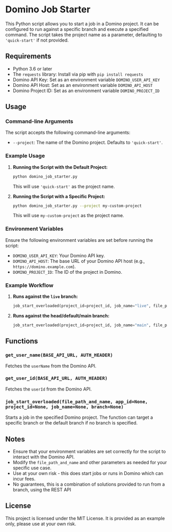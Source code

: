 # Domino Job Starter

This Python script allows you to start a job in a Domino project. It can be configured to run against a specific branch and execute a specified command. The script takes the project name as a parameter, defaulting to `'quick-start'` if not provided.

## Requirements

- Python 3.6 or later
- The `requests` library: Install via pip with `pip install requests`
- Domino API Key: Set as an environment variable `DOMINO_USER_API_KEY`
- Domino API Host: Set as an environment variable `DOMINO_API_HOST`
- Domino Project ID: Set as an environment variable `DOMINO_PROJECT_ID`

## Usage

### Command-line Arguments

The script accepts the following command-line arguments:

- `--project`: The name of the Domino project. Defaults to `'quick-start'`.

### Example Usage

1. **Running the Script with the Default Project:**

    ```bash
    python domino_job_starter.py
    ```

    This will use `'quick-start'` as the project name.

2. **Running the Script with a Specific Project:**

    ```bash
    python domino_job_starter.py --project my-custom-project
    ```

    This will use `my-custom-project` as the project name.

### Environment Variables

Ensure the following environment variables are set before running the script:

- `DOMINO_USER_API_KEY`: Your Domino API key.
- `DOMINO_API_HOST`: The base URL of your Domino API host (e.g., `https://domino.example.com`).
- `DOMINO_PROJECT_ID`: The ID of the project in Domino.

### Example Workflow

1. **Runs against the `live` branch:**

    ```python
    job_start_overloaded(project_id=project_id, job_name="live", file_path_and_name="/mnt/code/job.sh", branch="live")
    ```

2. **Runs against the head/default/main branch:**

    ```python
    job_start_overloaded(project_id=project_id, job_name="main", file_path_and_name="/mnt/code/job.sh")
    ```

## Functions

### `get_user_name(BASE_API_URL, AUTH_HEADER)`

Fetches the `userName` from the Domino API.

### `get_user_id(BASE_API_URL, AUTH_HEADER)`

Fetches the `userId` from the Domino API.

### `job_start_overloaded(file_path_and_name, app_id=None, project_id=None, job_name=None, branch=None)`

Starts a job in the specified Domino project. The function can target a specific branch or the default branch if no branch is specified.

## Notes

- Ensure that your environment variables are set correctly for the script to interact with the Domino API.
- Modify the `file_path_and_name` and other parameters as needed for your specific use case.
- Use at your own risk - this does start jobs or runs in Domino which can incur fees.
- No guarantees, this is a combination of solutions provided to run from a branch, using the REST API

## License

This project is licensed under the MIT License. It is provided as an example only, please use at your own risk.
